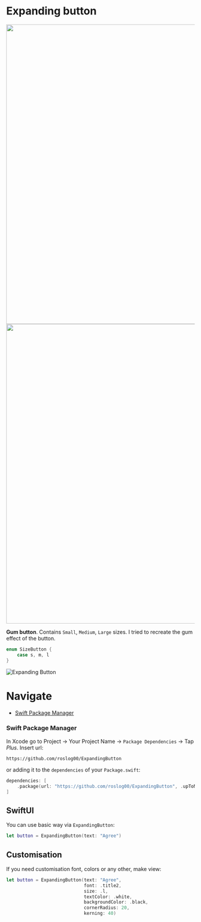 # Expanding button

<p align="leading">
  <img src="https://s10.gifyu.com/images/SYERY.gif" height="800" /> <img src="https://i.postimg.cc/B60ZQLsm/2024-06-04-19-47-55.png" height="800" />
</p>

**Gum button**. Contains `Small`, `Medium`, `Large` sizes.
I tried to recreate the gum effect of the button.

```swift
enum SizeButton {
    case s, m, l
}
```

![Expanding Button](https://i.postimg.cc/B60ZQLsm/2024-06-04-19-47-55.png)

# Navigate
- [Swift Package Manager](#swift-package-manager)


### Swift Package Manager

In Xcode go to Project -> Your Project Name -> `Package Dependencies` -> Tap _Plus_. Insert url:

```
https://github.com/roslog00/ExpandingButton
```

or adding it to the `dependencies` of your `Package.swift`:

```swift
dependencies: [
    .package(url: "https://github.com/roslog00/ExpandingButton", .upToNextMajor(from: "1.0"))
]
```

## SwiftUI

You can use basic way via `ExpandingButton`:

```swift
let button = ExpandingButton(text: "Agree")
```

## Customisation

If you need customisation font, colors or any other, make view:

```swift
let button = ExpandingButton(text: "Agree", 
                             font: .title2,
                             size: .l,
                             textColor: .white,
                             backgroundColor: .black,
                             cornerRadius: 20,
                             kerning: 40)
```
